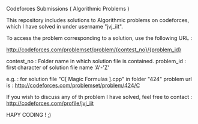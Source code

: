 Codeforces Submissions ( Algorithmic Problems )

This repository includes solutions to Algorithmic problems on codeforces, which I have solved in under username "jvj_iit".

To access the problem corresponding to a solution, use the following URL :

http://codeforces.com/problemset/problem/{contest_no}/{problem_id}

contest_no : Folder name in which solution file is contained.
problem_id : first character of solution file name 'A'-'Z'

e.g. : for solution file  "C[ Magic Formulas ].cpp" in folder "424" problem url is : http://codeforces.com/problemset/problem/424/C

If you wish to discuss any of th problem I have solved, feel free to contact : http://codeforces.com/profile/jvj_iit

HAPY CODING ! ;)

